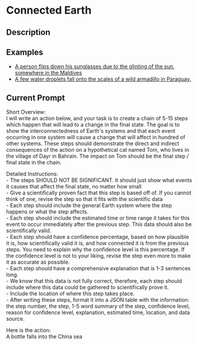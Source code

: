 # Connected Earth

## Description

## Examples
- [A person flips down his sunglasses due to the glinting of the sun, somewhere in the Maldives](/example1.md)
- [A few water droplets fall onto the scales of a wild armadillo in Paraguay.](/example2.md)

## Current Prompt
Short Overview:\
I will write an action below, and your task is to create a chain of 5-15 steps
which happen that will lead to a change in the final state. The goal is to show
the interconnectedness of Earth's systems and that each event occurring in one
system will cause a change that will affect in hundred of other systems. These
steps should demonstrate the direct and indirect consequences of the action on
a hypothetical cat named Tom, who lives in the village of Dayr in Bahrain. The
impact on Tom should be the final step / final state in the chain.

Detailed Instructions:\
\- The steps SHOULD NOT BE SIGNIFICANT. It should just show what events it
causes that affect the final state, no matter how small\
\- Give a scientifically proven fact that this step is based off of. If you
cannot think of one, revise the step so that it fits with the scientific data\
\- Each step should include the general Earth system where the step happens or
what the step affects.\
\- Each step should include the estimated time or time range it takes for this
event to occur immediately after the previous step. This data should also be
scientifically valid.\
\- Each step should have a confidence percentage, based on how plausible it is,
how scientifically valid it is, and how connected it is from the previous
steps. You need to explain why the confidence level is this percentage. If the
confidence level is not to your liking, revise the step even more to make it as
accurate as possible.\
\- Each step should have a comprehensive explanation that is 1-3 sentences
long.\
\- We know that this data is not fully correct, therefore, each step should
include where this data could be gathered to scientifically prove it.\
\- Include the location of where this step takes place.\
\- After writing these steps, format it into a JSON table with the information:
the step number, the step, 1-5 word summary of the step, confidence level,
reason for confidence level, explanation, estimated time, location, and data
source.

Here is the action:\
A bottle falls into the China sea
